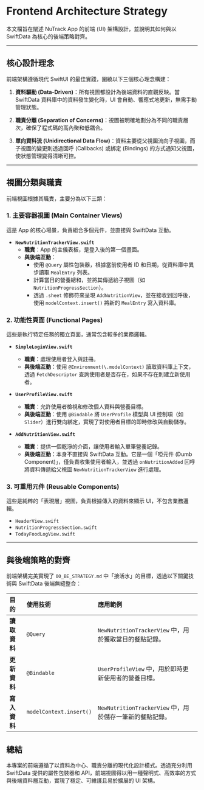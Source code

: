 # Frontend Architecture Strategy

本文檔旨在闡述 NuTrack App 的前端 (UI) 架構設計，並說明其如何與以 SwiftData 為核心的後端策略對齊。

---

## 核心設計理念

前端架構遵循現代 SwiftUI 的最佳實踐，圍繞以下三個核心理念構建：

1.  **資料驅動 (Data-Driven)**：所有視圖都設計為後端資料的直觀反映。當 SwiftData 資料庫中的資料發生變化時，UI 會自動、響應式地更新，無需手動管理狀態。

2.  **職責分離 (Separation of Concerns)**：視圖被明確地劃分為不同的職責層次，確保了程式碼的高內聚和低耦合。

3.  **單向資料流 (Unidirectional Data Flow)**：資料主要從父視圖流向子視圖，而子視圖的變更則透過回呼 (Callbacks) 或綁定 (Bindings) 的方式通知父視圖，使狀態管理變得清晰可控。

---

## 視圖分類與職責

前端視圖根據其職責，主要分為以下三類：

### 1. 主要容器視圖 (Main Container Views)

這是 App 的核心場景，負責組合多個元件，並直接與 SwiftData 互動。

*   **`NewNutritionTrackerView.swift`**
    *   **職責**：App 的主儀表板，是登入後的第一個畫面。
    *   **與後端互動**：
        *   使用 `@Query` 屬性包裝器，根據當前使用者 ID 和日期，從資料庫中異步讀取 `MealEntry` 列表。
        *   計算當日的營養總和，並將其傳遞給子視圖（如 `NutritionProgressSection`）。
        *   透過 `.sheet` 修飾符來呈現 `AddNutritionView`，並在接收到回呼後，使用 `modelContext.insert()` 將新的 `MealEntry` 寫入資料庫。

### 2. 功能性頁面 (Functional Pages)

這些是執行特定任務的獨立頁面，通常包含較多的業務邏輯。

*   **`SimpleLoginView.swift`**
    *   **職責**：處理使用者登入與註冊。
    *   **與後端互動**：使用 `@Environment(\.modelContext)` 讀取資料庫上下文，透過 `FetchDescriptor` 查詢使用者是否存在，如果不存在則建立新使用者。

*   **`UserProfileView.swift`**
    *   **職責**：允許使用者檢視和修改個人資料與營養目標。
    *   **與後端互動**：使用 `@Bindable` 將 `UserProfile` 模型與 UI 控制項（如 `Slider`）進行雙向綁定，實現了對使用者目標的即時修改與自動儲存。

*   **`AddNutritionView.swift`**
    *   **職責**：提供一個乾淨的介面，讓使用者輸入單筆營養記錄。
    *   **與後端互動**：本身不直接與 SwiftData 互動。它是一個「啞元件 (Dumb Component)」，僅負責收集使用者輸入，並透過 `onNutritionAdded` 回呼將資料傳遞給父視圖 `NewNutritionTrackerView` 進行處理。

### 3. 可重用元件 (Reusable Components)

這些是純粹的「表現層」視圖，負責根據傳入的資料來顯示 UI，不包含業務邏輯。

*   `HeaderView.swift`
*   `NutritionProgressSection.swift`
*   `TodayFoodLogView.swift`

---

## 與後端策略的對齊

前端架構完美實現了 `00_BE_STRATEGY.md` 中「接活水」的目標，透過以下關鍵技術與 SwiftData 後端無縫整合：

| 目的 | 使用技術 | 應用範例 |
| :--- | :--- | :--- |
| **讀取資料** | `@Query` | `NewNutritionTrackerView` 中，用於獲取當日的餐點記錄。 |
| **更新資料** | `@Bindable` | `UserProfileView` 中，用於即時更新使用者的營養目標。 |
| **寫入資料** | `modelContext.insert()` | `NewNutritionTrackerView` 中，用於儲存一筆新的餐點記錄。 |

## 總結

本專案的前端遵循了以資料為中心、職責分離的現代化設計模式。透過充分利用 SwiftData 提供的屬性包裝器和 API，前端視圖得以用一種聲明式、高效率的方式與後端資料層互動，實現了穩定、可維護且易於擴展的 UI 架構。
